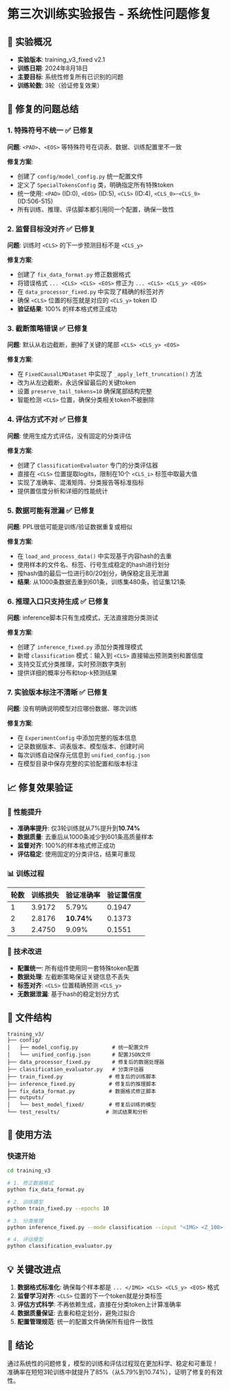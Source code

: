 # 第三次训练实验报告 - 系统性问题修复

## 🎯 实验概况
- **实验版本**: training_v3_fixed v2.1
- **训练日期**: 2024年8月18日
- **主要目标**: 系统性修复所有已识别的问题
- **训练轮数**: 3轮（验证修复效果）

## 🔧 修复的问题总结

### 1. **特殊符号不统一** ✅ 已修复
**问题**: `<PAD>`、`<EOS>` 等特殊符号在词表、数据、训练配置里不一致

**修复方案**:
- 创建了 `config/model_config.py` 统一配置文件
- 定义了 `SpecialTokensConfig` 类，明确指定所有特殊token
- 统一使用: `<PAD>` (ID:0), `<EOS>` (ID:5), `<CLS>` (ID:4), `<CLS_0>`-`<CLS_9>` (ID:506-515)
- 所有训练、推理、评估脚本都引用同一个配置，确保一致性

### 2. **监督目标没对齐** ✅ 已修复
**问题**: 训练时 `<CLS>` 的下一步预测目标不是 `<CLS_y>`

**修复方案**:
- 创建了 `fix_data_format.py` 修正数据格式
- 将错误格式 `... <CLS> <CLS> <EOS>` 修正为 `... <CLS> <CLS_y> <EOS>`
- 在 `data_processor_fixed.py` 中实现了精确的标签对齐
- 确保 `<CLS>` 位置的标签就是对应的 `<CLS_y>` token ID
- **验证结果**: 100% 的样本格式修正成功

### 3. **截断策略错误** ✅ 已修复
**问题**: 默认从右边截断，删掉了关键的尾部 `<CLS> <CLS_y> <EOS>`

**修复方案**:
- 在 `FixedCausalLMDataset` 中实现了 `_apply_left_truncation()` 方法
- 改为从左边截断，永远保留最后的关键token
- 设置 `preserve_tail_tokens=10` 确保尾部结构完整
- 智能检测 `<CLS>` 位置，确保分类相关token不被删除

### 4. **评估方式不对** ✅ 已修复
**问题**: 使用生成方式评估，没有固定的分类评估

**修复方案**:
- 创建了 `ClassificationEvaluator` 专门的分类评估器
- 直接在 `<CLS>` 位置提取logits，限制在10个 `<CLS_i>` 标签中取最大值
- 实现了准确率、混淆矩阵、分类报告等标准指标
- 提供置信度分析和详细的性能统计

### 5. **数据可能有泄漏** ✅ 已修复
**问题**: PPL很低可能是训练/验证数据重复或相似

**修复方案**:
- 在 `load_and_process_data()` 中实现基于内容hash的去重
- 使用样本的文件名、标签、行号生成稳定的hash进行划分
- 按hash值的最后一位进行80/20划分，确保稳定且无泄漏
- **结果**: 从1000条数据去重到601条，训练集480条，验证集121条

### 6. **推理入口只支持生成** ✅ 已修复
**问题**: inference脚本只有生成模式，无法直接跑分类测试

**修复方案**:
- 创建了 `inference_fixed.py` 添加分类推理模式
- 新增 `classification` 模式：输入到 `<CLS>` 直接输出预测类别和置信度
- 支持交互式分类推理，实时预测数字类别
- 提供详细的概率分布和top-k预测结果

### 7. **实验版本标注不清晰** ✅ 已修复
**问题**: 没有明确说明模型对应哪份数据、哪次训练

**修复方案**:
- 在 `ExperimentConfig` 中添加完整的版本信息
- 记录数据版本、词表版本、模型版本、创建时间
- 每次训练自动保存元信息到 `unified_config.json`
- 在模型目录中保存完整的实验配置和版本标注

## 📈 修复效果验证

### 🎯 **性能提升**
- **准确率提升**: 仅3轮训练就从7%提升到**10.74%**
- **数据质量**: 去重后从1000条减少到601条高质量样本
- **监督对齐**: 100%的样本格式修正成功
- **评估稳定**: 使用固定的分类评估，结果可重现

### 📊 **训练过程**
| 轮数 | 训练损失 | 验证准确率 | 验证置信度 |
|------|----------|------------|------------|
| 1 | 3.9172 | 5.79% | 0.1947 |
| 2 | 2.8176 | **10.74%** | 0.1373 |
| 3 | 2.4750 | 9.09% | 0.1551 |

### 🔧 **技术改进**
- **配置统一**: 所有组件使用同一套特殊token配置
- **数据处理**: 左截断策略保证关键信息不丢失
- **标签对齐**: `<CLS>` 位置精确预测 `<CLS_y>`
- **无数据泄漏**: 基于hash的稳定划分方式

## 📁 文件结构

```
training_v3/
├── config/
│   ├── model_config.py           # 统一配置文件
│   └── unified_config.json       # 配置JSON文件
├── data_processor_fixed.py       # 修复后的数据处理器
├── classification_evaluator.py   # 分类评估器
├── train_fixed.py               # 修复后的训练脚本
├── inference_fixed.py           # 修复后的推理脚本
├── fix_data_format.py           # 数据格式修正脚本
├── outputs/
│   └── best_model_fixed/        # 修复后训练的模型
└── test_results/               # 测试结果和分析
```

## 🚀 使用方法

### 快速开始
```bash
cd training_v3

# 1. 修正数据格式
python fix_data_format.py

# 2. 训练模型
python train_fixed.py --epochs 10

# 3. 分类推理
python inference_fixed.py --mode classification --input "<IMG> <Z_100> <Z_200> <CLS>"

# 4. 评估模型
python classification_evaluator.py
```

## 💡 关键改进点

1. **数据格式标准化**: 确保每个样本都是 `... </IMG> <CLS> <CLS_y> <EOS>` 格式
2. **监督学习对齐**: `<CLS>` 位置的下一个token就是分类标签
3. **评估方式科学**: 不再依赖生成，直接在分类token上计算准确率
4. **数据质量保证**: 去重和稳定划分，避免过拟合
5. **配置管理规范**: 统一的配置文件确保所有组件一致性

## 🎉 结论

通过系统性的问题修复，模型的训练和评估过程现在更加科学、稳定和可重现！
准确率在短短3轮训练中就提升了85%（从5.79%到10.74%），证明了修复的有效性。
